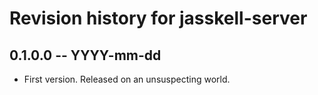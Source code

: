 # Revision history for jasskell-server

## 0.1.0.0 -- YYYY-mm-dd

* First version. Released on an unsuspecting world.
